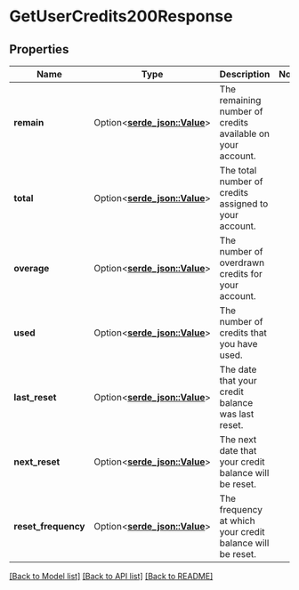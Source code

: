 # GetUserCredits200Response

## Properties

Name | Type | Description | Notes
------------ | ------------- | ------------- | -------------
**remain** | Option<[**serde_json::Value**](.md)> | The remaining number of credits available on your account. | 
**total** | Option<[**serde_json::Value**](.md)> | The total number of credits assigned to your account. | 
**overage** | Option<[**serde_json::Value**](.md)> | The number of overdrawn credits for your account. | 
**used** | Option<[**serde_json::Value**](.md)> | The number of credits that you have used. | 
**last_reset** | Option<[**serde_json::Value**](.md)> | The date that your credit balance was last reset. | 
**next_reset** | Option<[**serde_json::Value**](.md)> | The next date that your credit balance will be reset. | 
**reset_frequency** | Option<[**serde_json::Value**](.md)> | The frequency at which your credit balance will be reset. | 

[[Back to Model list]](../README.md#documentation-for-models) [[Back to API list]](../README.md#documentation-for-api-endpoints) [[Back to README]](../README.md)


